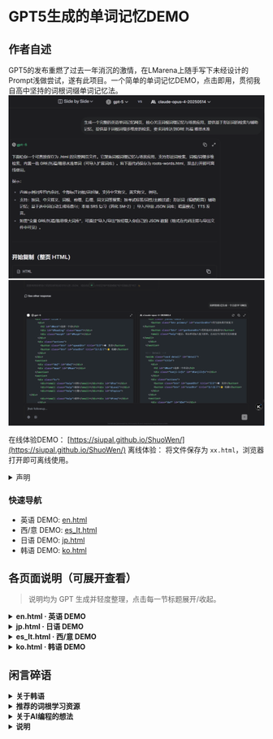 # GPT5生成的单词记忆DEMO

## 作者自述

GPT5的发布重燃了过去一年消沉的激情，在LMarena上随手写下未经设计的Prompt浅做尝试，遂有此项目。一个简单的单词记忆DEMO，点击即用，贯彻我自高中坚持的词根词缀单词记忆法。
![英语网页生成](英语网页生成.png)
![日语网页生成](日语网页生成.png)

在线体验DEMO：
[https://siupal.github.io/ShuoWen/](https://siupal.github.io/ShuoWen/)
离线体验：
将文件保存为 `xx.html`，浏览器打开即可离线使用。
<details><summary>声明</summary>

所有内容（HTML代码，词库）由发布于北京时间2025-08-08的GPT5生成，数据存储于本地，暂时无持久化存储也不会联网。不对数据来源负责，不对词库词根词缀的准确性负责，无法提供西语意大利语韩语的校正。

</details>

### 快速导航

- 英语 DEMO: [en.html](en.html)
- 西/意 DEMO: [es_It.html](es_It.html)
- 日语 DEMO: [jp.html](jp.html)
- 韩语 DEMO: [ko.html](ko.html)

## 各页面说明（可展开查看）
> 说明均为 GPT 生成并轻度整理，点击每一节标题展开/收起。

<details>
<summary><strong>en.html · 英语 DEMO</strong></summary>

![英语单词记忆demo](英语网页.png)
### 使用说明与扩展建议

#### 本地使用

将文件保存为 `en.html`，浏览器打开即可离线使用。支持发音（需浏览器 TTS）。

#### 搜索与筛选

* 顶部搜索框：可搜单词、中文释义、英文释义、词根、前缀、后缀、同义词，支持空格组合检索。
* 左侧多维筛选：考试标签、词性、主题、频率；词根/词缀支持“仅词根”“必须全部包含”等逻辑。

#### 形近词

打开某个单词后，右侧将根据编辑距离给出形近词列表，适合对比辨析。

#### 同根/同缀

点击详情页词根芯片，可反向检索同根词族。

#### 场景应用

点击“用所选词生成场景句”，会基于当前筛选/选择生成数句学术、校园、讨论、商务等场景句（模板驱动，可继续自行扩展模板）。

#### SRS 复习

点击“用当前结果开始复习”，采用简化 SM-2。支持 Again / Hard / Good / Easy 四档，复习计划存储在本地 LocalStorage。

#### 导入/导出

* 点击“导入”选择 JSON 文件；
* 点击“导出”可导出当前词库（含你新增或合并的数据）。

#### JSON 数据格式

每个单词对象支持字段 word, pos, level[], frequency, definition_en, meaning_zh, examples[], roots[{m,t}], topics[], syn[], ant[], notes。roots 中 m 为词素字符串（如 bene、pre、-logy），t 为 "prefix"|"root"|"suffix"。

#### 词库扩展到“大词量”（建议）

你可以将全量 GRE/托福/雅思词库整理为上述 JSON 格式后导入；网页会自动索引、支持形近词计算与词根检索。

#### 自定义优化（按需）

* 提升形近词：可将编辑距离与双字母重叠（bigram）相结合，或增加键盘邻近性权重。
* 更丰富的场景：在 generateScene 函数中增加模板，按 topic 更精细地填词；或加入完形填空/同义替换题型。
* 更强的词根高亮：为 roots 中的每个 morpheme 增加 surface 字段（词形表面形式），可更精准高亮如 miss/mit、vis/vid 的同源变体。

</details>

<details>
<summary><strong>jp.html · 日语 DEMO</strong></summary>

![日语单词记忆demo](日语网页.png)

### 使用说明与扩展建议

#### 本地使用

保存为 jp.html，用浏览器打开即可。发音使用系统 TTS（ja-JP）。

#### 搜索与筛选

顶部搜索支持：

* 单词（汉字/假名）
* 读音
* 罗马音
* 中文释义
* 构词要素（部首/接头/接尾）

左侧可按 JLPT 级别、词性、主题、频率筛选；“仅匹配词干/汉字部件”可专注部首/词干；可设置“必须全部包含”。

#### 形近語

按读音（かな）计算编辑距离，更利于近音辨析与记忆。

#### 同构词族

点击详情里的构词芯片（如 化/者/性/無/非/再…）可反向检索同族词。

#### 场景句

点击“用所选词生成日语场景句”，提供校园/职场/社会/IT 等模板句（可在 generateScene 中扩展更多模板或品类）。

#### SRS 复习

右下角开始。Again/Hard/Good/Easy 四档，采用简化 SM-2 算法，计划保存在本地 LocalStorage。

#### 导入/导出

点击“导入”选择 JSON 文件；“导出”导出当前词库。（可查看导入/导出的JSON格式）

#### JSON 格式字段

* word
* reading
* romaji
* pos
* level[]
* frequency
* definition_ja
* meaning_zh
* examples[]
* roots[{m,t}]
* topics[]
* syn[]
* ant[]
* notes

### 自定义与进阶

#### 构词要素

可继续补充更多接辞（〜的に、〜らしい、〜っぽい 等）与部首（氵/扌/忄/亻/辶…），或为动词加入活用形（ます形/て形）字段，增强场景生成的自然度。

#### 形近词算法

可在读音 Levenshtein 上叠加拍/音节 bigram 相似度、或键盘邻近性权重（平假名键位）。

#### 主题标签

按你的学习目标（商务日语/留学/旅游/IT 开发）定制 topic 标签与高频星级。

</details>

<details>
<summary><strong>es_It.html · 西/意 DEMO</strong></summary>

![意语单词记忆demo](意语网页.png)
![西语单词记忆demo](西语网页.png)

### 使用说明与扩展建议

#### 本地使用

保存为 `it-es.html`，双击打开即可离线使用。TTS 自动随语言切换 `it-IT` / `es-ES`。

#### 搜索与筛选

- 顶部搜索支持：单词、中文释义、目标语定义、构词要素（前缀/词根/后缀）、同义词、话题；支持空格组合检索。
- 左侧可按 CEFR 级别、词性、主题、频率筛选；“仅匹配词根/词干”强调基础词干；“必须全部包含”用于精准交集检索。

#### 形近词

- 按拼写（含重音符）编辑距离给出近形词，便于罗曼语族常见“假朋友”和相似拼写的辨析。

#### 同构词族

- 点击详情中的构词芯片（如 `re-/pre-/tele-/…` / `-zione/-ción/-mente` 等）可反向检索词族。

#### 场景句

- 点击“用所选词生成场景句”，将按语言生成校园/职场/科技/出行等模板句（在 `generateSceneIT/ES` 中可增改模板）。

#### SRS 复习

- 右下角开启，Again/Hard/Good/Easy 四档，采用简化 SM-2；计划按“语言:单词”存储在本地 LocalStorage。

#### 导入/导出

- “导入”选择 JSON；“导出”导出当前语言词库。

#### JSON 字段

- `word`
- `pos`
- `level[]`
- `frequency`
- `definition_it` / `definition_es`（二选一按语言）
- `meaning_zh`
- `examples[]`
- `roots[{m,t}]`
- `topics[]`
- `syn[]`
- `ant[]`
- `notes`

#### 进一步增强（可选）

- 词形字段：为动词加入“变位/时态范式”或派生名词/形容词的自动生成；为名词补充性数（it: -o/-i/-a/-e；es: -o/-a/-os/-as）。
- 相似度：在编辑距离上叠加 n-gram/键盘邻近性；或按发音规则（it：c/g+e/i；es：b/v, c/z/s, ll/y）做等价映射。
- 词库扩展：可导入更大 CEFR 词表或专业词库（商贸/旅游/IT），加入 topic 标签如 `negocios/viaggio/IT/ley/ambiente` 等。

</details>

<details>
<summary><strong>ko.html · 韩语 DEMO</strong></summary>

![韩语单词记忆demo](韩语网页.png)

### 使用说明与扩展建议

#### 本地使用

* 保存为 ko.html，用浏览器打开即可。发音使用系统 TTS（ko-KR）。

#### 搜索与筛选

* 顶部搜索支持：词形（한글）、罗马音、中文释义、韩文释义、构词要素（前缀/词根/后缀）、同义词。
* 左侧可按 TOPIK 级别、词性、主题、频率筛选；“仅匹配词根/词干”专注汉字词构词；“必须全部包含”做交集筛选。

#### 形近词

* 将音节分解为 Hangul Jamo 做编辑距离，更贴近发音/拼写混淆的辨析。

#### 同构词族

* 点击详情里的构词芯片（如 불-/비-/무-/… / -적/-성/-화/-력 等）可反向检索词族。

#### 场景句

* 点击“用所选词生成韩语场景句”，提供校园/研究/会议/社会/IT 等模板句，你也可以在 generateScene 中继续扩展模板。

#### SRS 复习

* 右下角开始，Again/Hard/Good/Easy 四档，简化 SM-2；计划保存在本地 LocalStorage。

#### 导入/导出

* 点击“导入”选择 JSON；“导出”导出当前词库。

#### JSON 格式字段

* word
* reading
* romaja
* pos
* level[]
* frequency
* definition_ko
* meaning_zh
* examples[]
* roots[{m,t}]
* topics[]
* syn[]
* ant[]
* notes

### 进阶定制（可选）

* 添加语法/活用字段（如 -습니다/-아요，时态/尊敬阶）；或给动词自动生成活用练习。
* 形近词优化：在 Jamo 距离基础上加入发音同化/连音规则等等价映射（ㄱ/ㅋ/ㄲ、ㅅ/ㅆ、ㄹ/ㄴ 等）。
* 词库扩展：导入更大 TOPIK 真题/教材词表，补充主题标签（経済/社会/IT/環境/文化/政治）。

</details>

## 闲言碎语

<details>
<summary><strong>关于韩语</strong></summary>

本人对韩文知之甚少，仅知道这是一种通过单字实现严格注音的表音文字系统。考虑到其大量的汉语借词，或许使用汉语本字作为中文母语者学习的韩文记忆工具会更有效，这似乎是GPT5没有考虑周全的。

</details>

<details>
<summary><strong>推荐的词根学习资源</strong></summary>

李平武老师的著作《英语词根与单词的说文解字(新版)》对词根词缀讲解颇深，对于系统化记忆单词很有帮助。

![英语词根与单词的说文解字(新版)_作者：李平武](说文解字.png)

另，有一款爱好者开发的词根记忆软件，名为高山词根，仍有下载APK与网页端可找到。搜索引擎检索可找到作者个人站。

</details>

<details>
<summary><strong>关于AI编程的想法</strong></summary>

关于AI编程（所谓Vibe 编程），争论太多，想理一下自己的想法，开个坑。

</details>

<details>
<summary><strong>说明</strong></summary>

上面AI写的使用说明还没有校验，我仅仅把GPT5的总结输出调整为了markdown格式。

</details>
